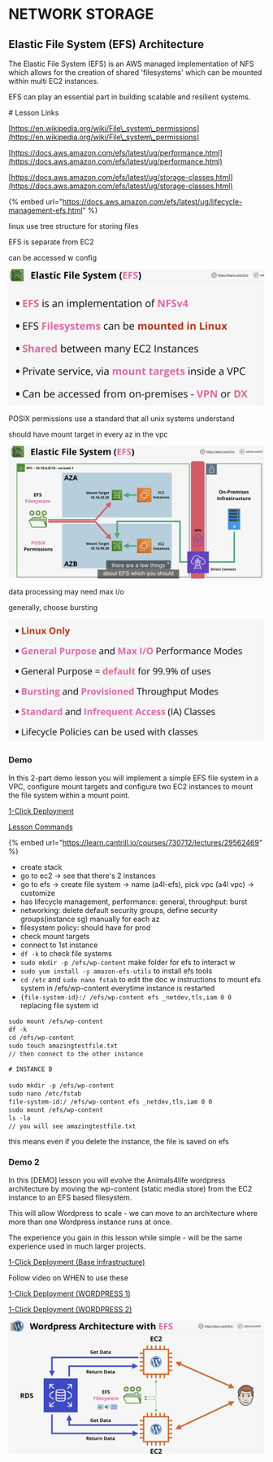 # NETWORK STORAGE

## Elastic File System (EFS) Architecture

The Elastic File System (EFS) is an AWS managed implementation of NFS which allows for the creation of shared 'filesystems' which can be mounted within multi EC2 instances.

EFS can play an essential part in building scalable and resilient systems.

\# Lesson Links

[https://en.wikipedia.org/wiki/File\_system\_permissions](https://en.wikipedia.org/wiki/File\_system\_permissions)

[https://docs.aws.amazon.com/efs/latest/ug/performance.html](https://docs.aws.amazon.com/efs/latest/ug/performance.html)

[https://docs.aws.amazon.com/efs/latest/ug/storage-classes.html](https://docs.aws.amazon.com/efs/latest/ug/storage-classes.html)

{% embed url="https://docs.aws.amazon.com/efs/latest/ug/lifecycle-management-efs.html" %}

linux use tree structure for storing files

EFS is separate from EC2

can be accessed w config

![](<../../../.gitbook/assets/Screenshot 2021-07-22 at 10.27.59 PM.png>)

POSIX permissions use a standard that all unix systems understand

should have mount target in every az in the vpc

![](<../../../.gitbook/assets/Screenshot 2021-07-22 at 10.36.24 PM.png>)

data processing may need max i/o

generally, choose bursting

![](<../../../.gitbook/assets/Screenshot 2021-07-22 at 10.38.00 PM.png>)

### Demo

In this 2-part demo lesson you will implement a simple EFS file system in a VPC, configure mount targets and configure two EC2 instances to mount the file system within a mount point.

[1-Click Deployment](https://console.aws.amazon.com/cloudformation/home?region=us-east-1#/stacks/create/review?templateURL=https://learn-cantrill-labs.s3.amazonaws.com/awscoursedemos/0019-aws-associate-storage-implementing-efs/A4L\_TWO\_EFS\_EC2.yaml\&stackName=IMPLEMENTINGEFS)

[Lesson Commands](https://learn-cantrill-labs.s3.amazonaws.com/awscoursedemos/0019-aws-associate-storage-implementing-efs/lesson\_commands.txt)

{% embed url="https://learn.cantrill.io/courses/730712/lectures/29562469" %}

* create stack
* go to ec2 -> see that there's 2 instances
* go to efs -> create file system -> name (a4l-efs), pick vpc (a4l vpc) -> customize
* has lifecycle management, performance: general, throughput: burst
* networking: delete default security groups, define security groups(instance sg) manually for each az
* filesystem policy: should have for prod
* check mount targets
* connect to 1st instance
* `df -k` to check file systems
* `sudo mkdir -p /efs/wp-content` make folder for efs to interact w
* `sudo yum install -y amazon-efs-utils` to install efs tools
* `cd /etc` and `sudo nano fstab` to edit the doc w instructions to mount efs system in /efs/wp-content everytime instance is restarted
* `{file-system-id}:/ /efs/wp-content efs _netdev,tls,iam 0 0` replacing file system id

```
sudo mount /efs/wp-content
df -k
cd /efs/wp-content
sudo touch amazingtestfile.txt
// then connect to the other instance
```

```
# INSTANCE B

sudo mkdir -p /efs/wp-content
sudo nano /etc/fstab
file-system-id:/ /efs/wp-content efs _netdev,tls,iam 0 0
sudo mount /efs/wp-content
ls -la
// you will see amazingtestfile.txt
```

this means even if you delete the instance, the file is saved on efs

### Demo 2

In this \[DEMO] lesson you will evolve the Animals4life wordpress architecture by moving the wp-content (static media store) from the EC2 instance to an EFS based filesystem.

This will allow Wordpress to scale - we can move to an architecture where more than one Wordpress instance runs at once.

The experience you gain in this lesson while simple - will be the same experience used in much larger projects.

[1-Click Deployment (Base Infrastructure)](https://console.aws.amazon.com/cloudformation/home?region=us-east-1#/stacks/create/review?templateURL=https://learn-cantrill-labs.s3.amazonaws.com/awscoursedemos/0020-aws-associate-storage-scaling-wordpress-with-efs/A4L\_VPC\_EFS\_AURORA.yaml\&stackName=EFSDEMO-VPC-RDS-EFS)

Follow video on WHEN to use these

[1-Click Deployment (WORDPRESS 1)](https://console.aws.amazon.com/cloudformation/home?region=us-east-1#/stacks/create/review?templateURL=https://learn-cantrill-labs.s3.amazonaws.com/awscoursedemos/0020-aws-associate-storage-scaling-wordpress-with-efs/A4L\_WORDPRESS.yaml\&stackName=EFSDEMO-WORDPRESS1)

[1-Click Deployment (WORDPRESS 2)](https://console.aws.amazon.com/cloudformation/home?region=us-east-1#/stacks/create/review?templateURL=https://learn-cantrill-labs.s3.amazonaws.com/awscoursedemos/0020-aws-associate-storage-scaling-wordpress-with-efs/A4L\_WORDPRESS.yaml\&stackName=EFSDEMO-WORDPRESS2)

![](<../../../.gitbook/assets/Screenshot 2021-07-22 at 11.33.14 PM.png>)
